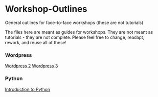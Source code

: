 # Workshop-Outlines

General outlines for face-to-face workshops (these are not tutorials)

The files here are meant as guides for workshops. They are not meant as tutorials - they are not complete. 
Please feel free to change, readapt, rework, and reuse all of these!

### Wordpress

[Wordpress 2](Wordpress/wordpress_2)
[Wordpress 3](Wordpress/wordpress_3)

### Python

[Introduction to Python](Python/workshop.ipynb)
